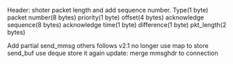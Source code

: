 Header: shoter packet length and add sequence number. 
Type(1 byte)
packet number(8 bytes)
priority(1 byte)
offset(4 bytes)
acknowledge sequence(8 bytes)
acknowledge time(1 byte)
difference(1 byte)
pkt_length(2 bytes)

Add partial send_mmsg
others follows v2.1
no longer use map to store send_buf
use deque store it again
update: 
merge mmsghdr to connection